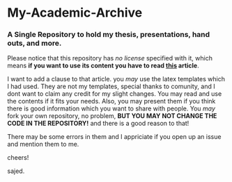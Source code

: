 # My-Academic-Archive
### A Single Repository to hold my thesis, presentations, hand outs, and more.

Please notice that this repository has *no license* specified with it, which means **if you want to use its content you have to read [this](https://choosealicense.com/no-permission/#for-users) article**. 

I want to add a clause to that article. you *may* use the latex templates which I had used. They are not my templates, special thanks to comunity, and I dont want to claim any credit for my slight changes. You may read and use the contents if it fits your needs. Also, you may present them if you think there is good information which you want to share with people. You *may* fork your own repository, no problem,
**BUT YOU MAY NOT CHANGE THE CODE IN THE REPOSITORY!** and there is a good reason to that!

There may be some errors in them and I appriciate if you open up an issue and mention them to me.

cheers!

sajed.
